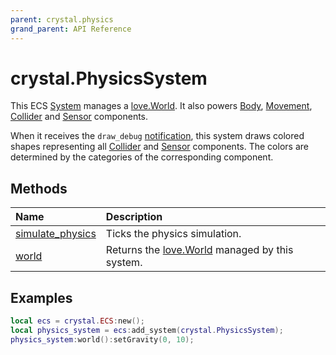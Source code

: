 ```yaml
---
parent: crystal.physics
grand_parent: API Reference
---
```


# crystal.PhysicsSystem

This ECS [System](system) manages a [love.World](https://love2d.org/wiki/World). It also powers [Body](body), [Movement](movement), [Collider](collider) and [Sensor](sensor) components.

When it receives the `draw_debug` [notification](/crystal/api/ecs/ecs_notify_systems), this system draws colored shapes representing all [Collider](collider) and [Sensor](sensor) components. The colors are determined by the categories of the corresponding component.

## Methods

| Name                                                | Description                                                                     |
| :-------------------------------------------------- | :------------------------------------------------------------------------------ |
| [simulate_physics](physics_system_simulate_physics) | Ticks the physics simulation.                                                   |
| [world](physics_system_world)                       | Returns the [love.World](https://love2d.org/wiki/World) managed by this system. |

## Examples

```lua
local ecs = crystal.ECS:new();
local physics_system = ecs:add_system(crystal.PhysicsSystem);
physics_system:world():setGravity(0, 10);
```
